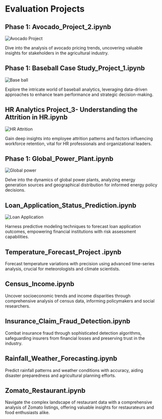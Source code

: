 <h1>Evaluation Projects</h1>

<h2>Phase 1: Avocado_Project_2.ipynb</h2>
<img src="https://encrypted-tbn0.gstatic.com/images?q=tbn:ANd9GcSLYnq-R5G7RaxGHQ3xDMbLPrgP7iowNx2KyA&usqp=CAU" alt="Avocado Project">
<p>Dive into the analysis of avocado pricing trends, uncovering valuable insights for stakeholders in the agricultural industry.</p>

<h2>Phase 1: Baseball Case Study_Project_1.ipynb</h2>
<img src="https://encrypted-tbn0.gstatic.com/images?q=tbn:ANd9GcSTNwtSmGveasnGt9NZZX-Oo5-fDOncX0kB_g&usqp=CAU" alt="Base ball">

<p>Explore the intricate world of baseball analytics, leveraging data-driven approaches to enhance team performance and strategic decision-making.</p>

<h2>HR Analytics Project_3- Understanding the Attrition in HR.ipynb</h2>
<img src="https://encrypted-tbn0.gstatic.com/images?q=tbn:ANd9GcTkSJfGLbYwf_5n20p8L_jo951xqtlsX1zPtA&usqp=CAU" alt="HR Attrition">

<p>Gain deep insights into employee attrition patterns and factors influencing workforce retention, vital for HR professionals and organizational leaders.</p>

<h2>Phase 1: Global_Power_Plant.ipynb</h2>
<img src="https://encrypted-tbn0.gstatic.com/images?q=tbn:ANd9GcSI4wmMIGXwPVPXT71LC4mM5Ab09ksFIANuEQ&usqp=CA" alt="Global power">
<p>Delve into the dynamics of global power plants, analyzing energy generation sources and geographical distribution for informed energy policy decisions.</p>

<h2>Loan_Application_Status_Prediction.ipynb</h2>
<img src="https://encrypted-tbn0.gstatic.com/images?q=tbn:ANd9GcSWbfpiS8S-crmFxwL2Ug73MZT0_Ta6LfSmZA&usqp=CAU" alt="Loan Application">
<p>Harness predictive modeling techniques to forecast loan application outcomes, empowering financial institutions with risk assessment capabilities.</p>

<h2>Temperature_Forecast_Project .ipynb</h2>
<p>Forecast temperature variations with precision using advanced time-series analysis, crucial for meteorologists and climate scientists.</p>

<h2>Census_Income.ipynb</h2>
<p>Uncover socioeconomic trends and income disparities through comprehensive analysis of census data, informing policymakers and social researchers.</p>

<h2>Insurance_Claim_Fraud_Detection.ipynb</h2>
<p>Combat insurance fraud through sophisticated detection algorithms, safeguarding insurers from financial losses and preserving trust in the industry.</p>

<h2>Rainfall_Weather_Forecasting.ipynb</h2>
<p>Predict rainfall patterns and weather conditions with accuracy, aiding disaster preparedness and agricultural planning efforts.</p>

<h2>Zomato_Restaurant.ipynb</h2>
<p>Navigate the complex landscape of restaurant data with a comprehensive analysis of Zomato listings, offering valuable insights for restaurateurs and food enthusiasts alike.</p>
